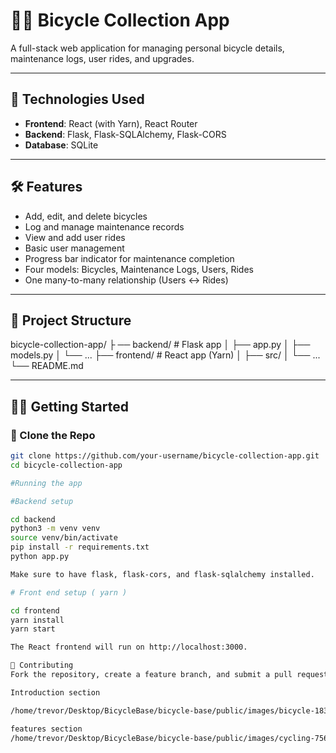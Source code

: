 # 🚴‍♂️ Bicycle Collection App

A full-stack web application for managing personal bicycle details, maintenance logs, user rides, and upgrades.

---

## 🔧 Technologies Used

- **Frontend**: React (with Yarn), React Router
- **Backend**: Flask, Flask-SQLAlchemy, Flask-CORS
- **Database**: SQLite

---

## 🛠️ Features

- Add, edit, and delete bicycles
- Log and manage maintenance records
- View and add user rides
- Basic user management
- Progress bar indicator for maintenance completion
- Four models: Bicycles, Maintenance Logs, Users, Rides
- One many-to-many relationship (Users ↔ Rides)

---

## 📂 Project Structure

bicycle-collection-app/ ├
── backend/ # Flask app │ 
 ├── app.py │ 
├── models.py │
 └── ...
├── frontend/ # React app (Yarn) │ ├── src/ │ └── ... └── README.md


---

## 🧑‍💻 Getting Started

### 🔗 Clone the Repo

```bash
git clone https://github.com/your-username/bicycle-collection-app.git
cd bicycle-collection-app

#Running the app

#Backend setup

cd backend
python3 -m venv venv
source venv/bin/activate
pip install -r requirements.txt
python app.py

Make sure to have flask, flask-cors, and flask-sqlalchemy installed.

# Front end setup ( yarn )

cd frontend
yarn install
yarn start

The React frontend will run on http://localhost:3000.

🤝 Contributing
Fork the repository, create a feature branch, and submit a pull request!

Introduction section 

/home/trevor/Desktop/BicycleBase/bicycle-base/public/images/bicycle-1838972_1280.jpg

features section
/home/trevor/Desktop/BicycleBase/bicycle-base/public/images/cycling-7564103_1280.jpg